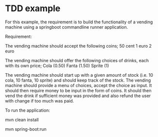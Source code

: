# TDD example

For this example, the requirement is to build the functionality of a vending machine using a springboot commandline runner application.

Requirement:

The vending machine should accept the following coins; 
50 cent
1 euro
2 euro

The vending machine should offer the following choices of drinks, each with its own price; 
Cola (0.50)
Fanta (1.50)
Sprite (1)

The vending machine should start up with a given amount of stock (i.e. 10 cola, 10 fanta, 10 sprite) and should keep track of the stock.
The vending machine should provide a menu of choices, accept the choice as input. It should then require money to be input in the form of coins. It should then vend the drink if sufficient money was provided and also refund the user with change if too much was paid.

To run the application:

mvn clean install

mvn spring-boot:run
